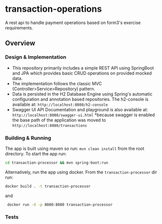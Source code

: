 # transaction-operations
A rest api to handle payment operations based on form3's exercise requirements.

## Overview

### Design & Implementation
* This repository primarily includes a simple REST API using SpringBoot and JPA which provides basic CRUD operations on provided mocked data.  
* The implementation follows the classic MVC (Controller>Service>Repository) pattern.
* Data is persisted in the H2 Database Engine using Spring's automatic configuration and annotation based repositories. The h2-console is available at: `http://localhost:8080/h2-console`
* Swagger UI API Documentation and playground is also available at: `http://localhost:8080/swagger-ui.html`
 *because swagger is enabled the base path of the application was moved to `http://localhost:8080/transactions`
 
 ### Building & Running
 The app is built using maven so run: `mvn clean install` from the root directory.
 To start the app run: 
 ```bash
 cd transaction-processor && mvn spring-boot:run
 ```
 Alternatively, run the app using docker. From the `transaction-processor` dir run:
 ```bash
docker build . -t transaction-processor
 ```
 and
 ```bash
  docker run -d -p 8080:8080 transaction-processor
 ```
 
 ### Tests
